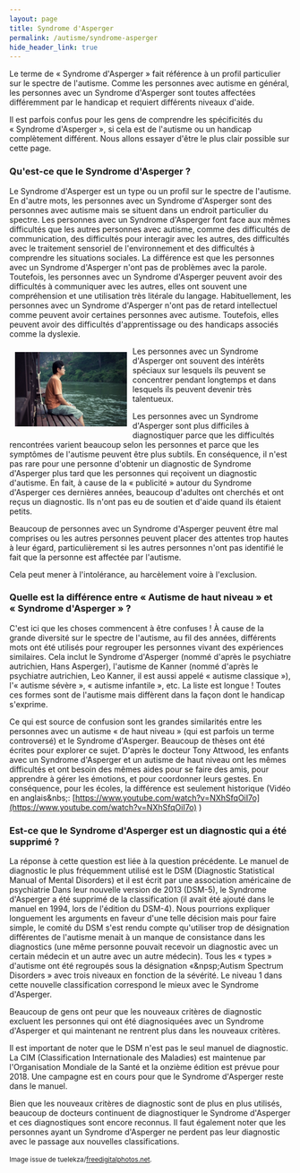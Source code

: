 ```yaml
---
layout: page
title: Syndrome d'Asperger
permalink: /autisme/syndrome-asperger
hide_header_link: true
---
```


Le terme de «&nbsp;Syndrome d'Asperger&nbsp;» fait référence à un profil particulier sur le spectre de l'autisme.
Comme les personnes avec autisme en général, les personnes avec un Syndrome d'Asperger sont toutes affectées différemment par le handicap et requiert différents niveaux d'aide.

Il est parfois confus pour les gens de comprendre les spécificités du «&nbsp;Syndrome d'Asperger&nbsp;», si cela est de l'autisme ou un handicap complètement différent.
Nous allons essayer d'être le plus clair possible sur cette page.

### Qu'est-ce que le Syndrome d'Asperger&nbsp;?

Le Syndrome d'Asperger est un type ou un profil sur le spectre de l'autisme.
En d'autre mots, les personnes avec un Syndrome d'Asperger sont des personnes avec autisme mais se situent dans un endroit particulier du spectre.
Les personnes avec un Syndrome d'Asperger font face aux mêmes difficultés que les autres personnes avec autisme, comme des difficultés de communication, des difficultés pour interagir avec les autres, 
des difficultés avec le traitement sensoriel de l'environnement et des difficultés à comprendre les situations sociales.
La différence est que les personnes avec un Syndrome d'Asperger n'ont pas de problèmes avec la parole.
Toutefois, les personnes avec un Syndrome d'Asperger peuvent avoir des difficultés à communiquer avec les autres, elles ont souvent une compréhension et une utilisation très litérale du langage.
Habituellement, les personnes avec un Syndrome d'Asperger n'ont pas de retard intellectuel comme peuvent avoir certaines personnes avec autisme.
Toutefois, elles peuvent avoir des difficultés d'apprentissage ou des handicaps associés comme la dyslexie.

<img src="/assets/pages/autisme/syndrome-asperger/ID-100383835.jpg" style="float:left; padding: 10px;" alt="ID-100383835" width="200" />


Les personnes avec un Syndrome d'Asperger ont souvent des intérêts spéciaux sur lesquels ils peuvent se concentrer pendant longtemps et dans lesquels ils peuvent devenir très talentueux.

Les personnes avec un Syndrome d'Asperger sont plus difficiles à diagnostiquer parce que les difficultés rencontrées varient beaucoup selon les personnes et parce que les symptômes de l'autisme peuvent  être plus subtils.
En conséquence, il n'est pas rare pour une personne d'obtenir un diagnostic de Syndrome d'Asperger plus tard que les personnes qui reçoivent un diagnostic d'autisme.
En fait, à cause de la «&nbsp;publicité&nbsp;» autour du Syndrome d'Asperger ces dernières années, beaucoup d'adultes ont cherchés et ont reçus un diagnostic.
Ils n'ont pas eu de soutien et d'aide quand ils étaient petits.

Beaucoup de personnes avec un Syndrome d'Asperger peuvent être mal comprises ou les autres personnes peuvent placer des attentes trop hautes à leur égard, particulièrement si les
autres personnes n'ont pas identifié le fait que la personne est affectée par l'autisme.

Cela peut mener à l'intolérance, au harcèlement voire à l'exclusion.

### Quelle est la différence entre «&nbsp;Autisme de haut niveau&nbsp;» et «&nbsp;Syndrome d'Asperger&nbsp;»&nbsp;?

C'est ici que les choses commencent à être confuses&nbsp;!
À cause de la grande diversité sur le spectre de l'autisme, au fil des années,  différents mots ont été utilisés pour regrouper les personnes vivant des expériences similaires.
Cela inclut le Syndrome d'Asperger (nommé d'après le psychiatre autrichien, Hans Asperger), l'autisme de Kanner (nommé d'après le psychiatre autrichien, Leo Kanner, il est aussi appelé «&nbsp;autisme classique&nbsp;»), l'«&nbsp;autisme sévère&nbsp;», «&nbsp;autisme infantile&nbsp;», etc. La liste est longue&nbsp;! Toutes ces formes sont
de l'autisme mais diffèrent dans la façon dont le handicap s'exprime.

Ce qui est source de confusion sont les grandes similarités entre les personnes avec un autisme «&nbsp;de haut niveau&nbsp;» (qui est parfois un terme controversé) et le Syndrome d'Asperger.
Beaucoup de thèses ont été écrites pour explorer ce sujet. D'après le docteur Tony Attwood, 
les enfants avec un Syndrome d'Asperger et un autisme de haut niveau ont les mêmes difficultés et ont besoin des mêmes aides pour se faire des amis, pour apprendre à gérer les émotions, et pour coordonner leurs gestes.
En conséquence, pour les écoles, la différence est seulement historique (Vidéo en anglais&nbs;: [https://www.youtube.com/watch?v=NXhSfqOiI7o](https://www.youtube.com/watch?v=NXhSfqOiI7o) )


### Est-ce que le Syndrome d'Asperger est un diagnostic qui a été supprimé&nbsp;?
La réponse à cette question est liée à la question précédente.
Le manuel de diagnostic le plus fréquemment utilisé est le DSM (Diagnostic Statistical Manual of Mental Disorders) et il est écrit par une association américaine de psychiatrie
Dans leur nouvelle version de 2013 (DSM-5), le Syndrome d'Asperger a été supprimé de la classification (il avait été ajouté dans le manuel en 1994, lors de l'édition du DSM-4).
Nous pourrions expliquer longuement les arguments en faveur d'une telle décision mais pour faire simple, le comité du DSM s'est rendu compte qu'utiliser trop de désignation différentes de l'autisme
menait à un manque de consistance dans les diagnostics (une même personne pouvait recevoir un diagnostic avec un certain médecin et un autre avec un autre médecin).
Tous les «&nbsp;types&nbsp;» d'autisme ont été regroupés sous la désignation «&npsp;Autism Spectrum Disorders&nbsp;» avec trois niveaux en fonction de la sévérité.
Le niveau 1 dans cette nouvelle classification correspond le mieux avec le Syndrome d'Asperger.

Beaucoup de gens ont peur que les nouveaux critères de diagnostic excluent les personnes qui ont été diagnosiquées avec un Syndrome d'Asperger et qui maintenant ne
rentrent plus dans les nouveaux critères.

Il est important de noter que le DSM n'est pas le seul manuel de diagnostic. La CIM (Classification Internationale des Maladies) est maintenue par l'Organisation Mondiale de la Santé et la onzième édition est prévue pour 2018.
Une campagne est en cours pour que le Syndrome d'Asperger reste dans le manuel.

Bien que les nouveaux critères de diagnostic sont de plus en plus utilisés, beaucoup de docteurs continuent de diagnostiquer le Syndrome d'Asperger et ces diagnostiques sont encore reconnus.
Il faut également noter que les personnes ayant un Syndrome d'Asperger ne perdent pas leur diagnostic avec le passage aux nouvelles classifications.

<small>Image issue de tuelekza/<a href="http://www.freedigitalphotos.net">freedigitalphotos.net</a>.</small>

